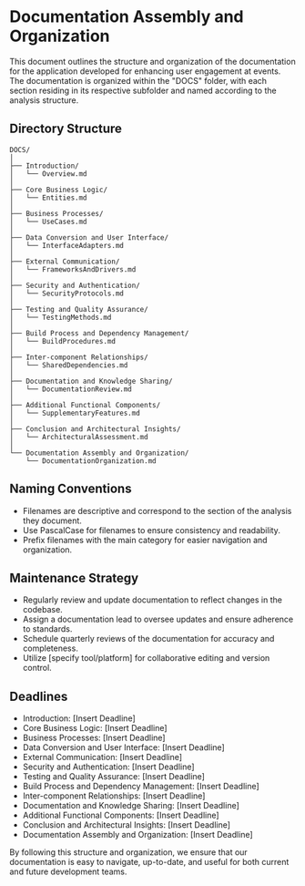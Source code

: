 # Documentation Assembly and Organization

This document outlines the structure and organization of the documentation for the application developed for enhancing user engagement at events. The documentation is organized within the "DOCS" folder, with each section residing in its respective subfolder and named according to the analysis structure.

## Directory Structure

```
DOCS/
│
├── Introduction/
│   └── Overview.md
│
├── Core Business Logic/
│   └── Entities.md
│
├── Business Processes/
│   └── UseCases.md
│
├── Data Conversion and User Interface/
│   └── InterfaceAdapters.md
│
├── External Communication/
│   └── FrameworksAndDrivers.md
│
├── Security and Authentication/
│   └── SecurityProtocols.md
│
├── Testing and Quality Assurance/
│   └── TestingMethods.md
│
├── Build Process and Dependency Management/
│   └── BuildProcedures.md
│
├── Inter-component Relationships/
│   └── SharedDependencies.md
│
├── Documentation and Knowledge Sharing/
│   └── DocumentationReview.md
│
├── Additional Functional Components/
│   └── SupplementaryFeatures.md
│
├── Conclusion and Architectural Insights/
│   └── ArchitecturalAssessment.md
│
└── Documentation Assembly and Organization/
    └── DocumentationOrganization.md
```

## Naming Conventions

- Filenames are descriptive and correspond to the section of the analysis they document.
- Use PascalCase for filenames to ensure consistency and readability.
- Prefix filenames with the main category for easier navigation and organization.

## Maintenance Strategy

- Regularly review and update documentation to reflect changes in the codebase.
- Assign a documentation lead to oversee updates and ensure adherence to standards.
- Schedule quarterly reviews of the documentation for accuracy and completeness.
- Utilize [specify tool/platform] for collaborative editing and version control.

## Deadlines

- Introduction: [Insert Deadline]
- Core Business Logic: [Insert Deadline]
- Business Processes: [Insert Deadline]
- Data Conversion and User Interface: [Insert Deadline]
- External Communication: [Insert Deadline]
- Security and Authentication: [Insert Deadline]
- Testing and Quality Assurance: [Insert Deadline]
- Build Process and Dependency Management: [Insert Deadline]
- Inter-component Relationships: [Insert Deadline]
- Documentation and Knowledge Sharing: [Insert Deadline]
- Additional Functional Components: [Insert Deadline]
- Conclusion and Architectural Insights: [Insert Deadline]
- Documentation Assembly and Organization: [Insert Deadline]

By following this structure and organization, we ensure that our documentation is easy to navigate, up-to-date, and useful for both current and future development teams.